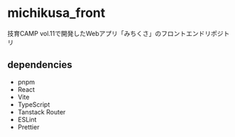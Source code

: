# michikusa_front

技育CAMP vol.11で開発したWebアプリ「みちくさ」のフロントエンドリポジトリ

## dependencies

- pnpm
- React
- Vite
- TypeScript
- Tanstack Router
- ESLint
- Prettier
